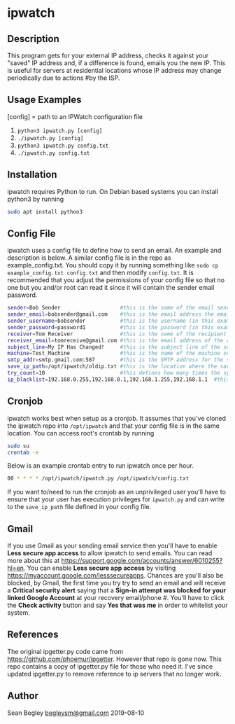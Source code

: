 # ipwatch

## Description
This program gets for your external IP address, checks it against your "saved" IP address and, if a difference is found, emails you the new IP. This is useful for servers at residential locations whose IP address may change periodically due to actions #by the ISP.

## Usage Examples
[config] = path to an IPWatch configuration file

1. `python3 ipwatch.py [config]`
2. `./ipwatch.py [config]`
3. `python3 ipwatch.py config.txt`
4. `./ipwatch.py config.txt`

## Installation
ipwatch requires Python to run.  On Debian based systems you can install python3 by running

```bash
sudo apt install python3
```

## Config File
ipwatch uses a config file to define how to send an email.  An example and description is below.  A similar config file is in the repo as example_config.txt.  You should copy it by running something like `sudo cp example_config.txt config.txt` and then modify `config.txt`. It is recommended that you adjust the permissions of your config file so that no one but you and/or root can read it since it will contain the sender email password.

```bash
sender=Bob Sender                   #this is the name of the email sender
sender_email=bobsender@gmail.com    #this is the email address the email will be sent from
sender_username=bobsender           #this is the username (in this example gmail username) of the sender
sender_password=password1           #this is the password (in this example gmail password) of the sender
receiver=Tom Receiver               #this is the name of the recipient
receiver_email=tomreceive@gmail.com #this is the email address of the recipient
subject_line=My IP Has Changed!     #this is the subject line of the sent email
machine=Test_Machine                #this is the name of the machine sending the email
smtp_addr=smtp.gmail.com:587        #this is the SMTP address for the sending email server (in this case gmail)
save_ip_path=/opt/ipwatch/oldip.txt #this is the location where the saved ip address will be stored
try_count=10                        #this defines how many times the system will try to find the current IP before exiting
ip_blacklist=192.168.0.255,192.168.0.1,192.168.1.255,192.168.1.1  #this is a list of IP address to ignore if received
```

## Cronjob
ipwatch works best when setup as a cronjob.  It assumes that you've cloned the ipwatch repo into `/opt/ipwatch` and that your config file is in the same location.  You can access root's crontab by running

```bash
sudo su
crontab -e
```
Below is an example crontab entry to run ipwatch once per hour.

```bash
00 * * * * /opt/ipwatch/ipwatch.py /opt/ipwatch/config.txt
```

If you want to/need to run the cronjob as an unprivileged user you'll have to ensure that your user has execution privileges for `ipwatch.py` and can write to the `save_ip_path` file defined in your config file.

## Gmail
If you use Gmail as your sending email service then you'll have to enable **Less secure app access** to allow ipwatch to send emails. You can read more about this at https://support.google.com/accounts/answer/6010255?hl=en.  You can enable **Less secure app access** by visiting https://myaccount.google.com/lesssecureapps.  Chances are you'll also be blocked, by Gmail, the first time you try try to send an email and will receive a **Critical security alert** saying that a **Sign-in attempt was blocked for your linked Google Account** at your recovery email/phone #.  You'll have to click the **Check activity** button and say **Yes that was me** in order to whitelist your system.

## References
The original ipgetter.py code came from https://github.com/phoemur/ipgetter.  However that repo is gone now.  This repo contains a copy of ipgetter.py file for those who need it.  I've since updated ipgetter.py to remove reference to ip servers that no longer work.

## Author
Sean Begley
begleysm@gmail.com
2019-08-10
